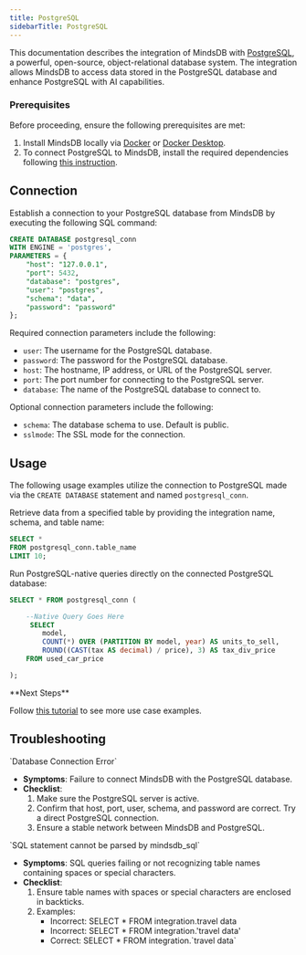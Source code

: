 ```yaml
---
title: PostgreSQL
sidebarTitle: PostgreSQL
---
```


This documentation describes the integration of MindsDB with [PostgreSQL](https://www.postgresql.org/), a powerful, open-source, object-relational database system. 
The integration allows MindsDB to access data stored in the PostgreSQL database and enhance PostgreSQL with AI capabilities.

### Prerequisites

Before proceeding, ensure the following prerequisites are met:

 1. Install MindsDB locally via [Docker](https://docs.mindsdb.com/setup/self-hosted/docker) or [Docker Desktop](https://docs.mindsdb.com/setup/self-hosted/docker-desktop).
 2. To connect PostgreSQL to MindsDB, install the required dependencies following [this instruction](https://docs.mindsdb.com/setup/self-hosted/docker#install-dependencies).

## Connection

Establish a connection to your PostgreSQL database from MindsDB by executing the following SQL command:

```sql
CREATE DATABASE postgresql_conn 
WITH ENGINE = 'postgres', 
PARAMETERS = {
    "host": "127.0.0.1",
    "port": 5432,
    "database": "postgres",
    "user": "postgres",
    "schema": "data",
    "password": "password"
};
```

Required connection parameters include the following:

*    `user`: The username for the PostgreSQL database.
*    `password`: The password for the PostgreSQL database.
*    `host`: The hostname, IP address, or URL of the PostgreSQL server.
*    `port`: The port number for connecting to the PostgreSQL server.
*    `database`: The name of the PostgreSQL database to connect to.

Optional connection parameters include the following:

*    `schema`: The database schema to use. Default is public.
*    `sslmode`: The SSL mode for the connection.

## Usage

The following usage examples utilize the connection to PostgreSQL made via the `CREATE DATABASE` statement and named `postgresql_conn`.

Retrieve data from a specified table by providing the integration name, schema, and table name:

```sql
SELECT *
FROM postgresql_conn.table_name
LIMIT 10;
```

Run PostgreSQL-native queries directly on the connected PostgreSQL database:

```sql
SELECT * FROM postgresql_conn (

    --Native Query Goes Here
     SELECT 
        model, 
        COUNT(*) OVER (PARTITION BY model, year) AS units_to_sell, 
        ROUND((CAST(tax AS decimal) / price), 3) AS tax_div_price
    FROM used_car_price

);
```

<Tip>
**Next Steps**

Follow [this tutorial](https://docs.mindsdb.com/use-cases/predictive_analytics/house-sales-forecasting) to see more use case examples.
</Tip>

## Troubleshooting

<Warning>
`Database Connection Error`

* **Symptoms**: Failure to connect MindsDB with the PostgreSQL database.
* **Checklist**:
    1. Make sure the PostgreSQL server is active.
    2. Confirm that host, port, user, schema, and password are correct. Try a direct PostgreSQL connection.
    3. Ensure a stable network between MindsDB and PostgreSQL.
</Warning>

<Warning>
`SQL statement cannot be parsed by mindsdb_sql`

* **Symptoms**: SQL queries failing or not recognizing table names containing spaces or special characters.
* **Checklist**:
    1. Ensure table names with spaces or special characters are enclosed in backticks.
    2. Examples:
        * Incorrect: SELECT * FROM integration.travel data
        * Incorrect: SELECT * FROM integration.'travel data'
        * Correct: SELECT * FROM integration.\`travel data\`
</Warning>
